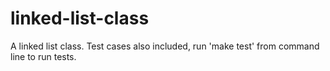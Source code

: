 # linked-list-class
A linked list class. Test cases also included, run 'make test' from command line to run tests. 
